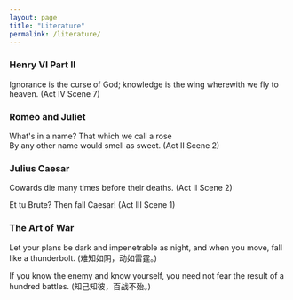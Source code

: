 ```yaml
---
layout: page
title: "Literature"
permalink: /literature/
---
```


### Henry VI Part II

Ignorance is the curse of God; 
knowledge is the wing wherewith we fly to heaven. (Act IV Scene 7)

### Romeo and Juliet

What's in a name? That which we call a rose  
By any other name would smell as sweet. (Act II Scene 2)

### Julius Caesar

Cowards die many times before their deaths. (Act II Scene 2)

Et tu Brute? Then fall Caesar! (Act III Scene 1)

### The Art of War

Let your plans be dark and impenetrable as night, and when you move, fall like a thunderbolt. (难知如阴，动如雷霆。)

If you know the enemy and know yourself, you need not fear the result of a hundred battles. (知己知彼，百战不殆。)